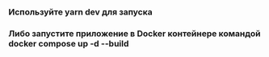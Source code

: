 ### Используйте yarn dev для запуска  
### Либо запустите приложение в Docker контейнере командой docker compose up -d --build
